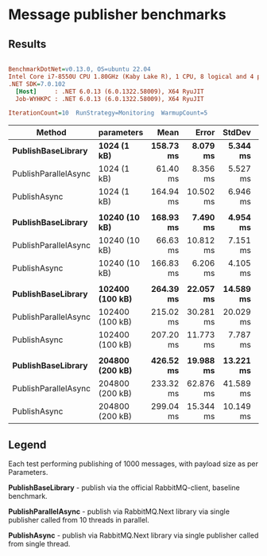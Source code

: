 # Message publisher benchmarks

## Results

``` ini

BenchmarkDotNet=v0.13.0, OS=ubuntu 22.04
Intel Core i7-8550U CPU 1.80GHz (Kaby Lake R), 1 CPU, 8 logical and 4 physical cores
.NET SDK=7.0.102
  [Host]     : .NET 6.0.13 (6.0.1322.58009), X64 RyuJIT
  Job-WYHKPC : .NET 6.0.13 (6.0.1322.58009), X64 RyuJIT

IterationCount=10  RunStrategy=Monitoring  WarmupCount=5  

```
|               Method |      parameters |      Mean |     Error |    StdDev | Ratio | RatioSD |      Gen 0 |      Gen 1 |      Gen 2 |  Allocated |
|--------------------- |---------------- |----------:|----------:|----------:|------:|--------:|-----------:|-----------:|-----------:|-----------:|
|   **PublishBaseLibrary** |     **1024 (1 kB)** | **158.73 ms** |  **8.079 ms** |  **5.344 ms** |  **1.00** |    **0.00** |          **-** |          **-** |          **-** |   **1,497 KB** |
| PublishParallelAsync |     1024 (1 kB) |  61.40 ms |  8.356 ms |  5.527 ms |  0.39 |    0.03 |          - |          - |          - |     437 KB |
|         PublishAsync |     1024 (1 kB) | 164.94 ms | 10.502 ms |  6.946 ms |  1.04 |    0.05 |          - |          - |          - |     581 KB |
|                      |                 |           |           |           |       |         |            |            |            |            |
|   **PublishBaseLibrary** |   **10240 (10 kB)** | **168.93 ms** |  **7.490 ms** |  **4.954 ms** |  **1.00** |    **0.00** |  **2000.0000** |          **-** |          **-** |  **10,497 KB** |
| PublishParallelAsync |   10240 (10 kB) |  66.63 ms | 10.812 ms |  7.151 ms |  0.40 |    0.05 |          - |          - |          - |     437 KB |
|         PublishAsync |   10240 (10 kB) | 166.83 ms |  6.206 ms |  4.105 ms |  0.99 |    0.05 |          - |          - |          - |     581 KB |
|                      |                 |           |           |           |       |         |            |            |            |            |
|   **PublishBaseLibrary** | **102400 (100 kB)** | **264.39 ms** | **22.057 ms** | **14.589 ms** |  **1.00** |    **0.00** | **29000.0000** | **29000.0000** | **29000.0000** | **100,768 KB** |
| PublishParallelAsync | 102400 (100 kB) | 215.02 ms | 30.281 ms | 20.029 ms |  0.82 |    0.10 |          - |          - |          - |     472 KB |
|         PublishAsync | 102400 (100 kB) | 207.20 ms | 11.773 ms |  7.787 ms |  0.79 |    0.05 |          - |          - |          - |     631 KB |
|                      |                 |           |           |           |       |         |            |            |            |            |
|   **PublishBaseLibrary** | **204800 (200 kB)** | **426.52 ms** | **19.988 ms** | **13.221 ms** |  **1.00** |    **0.00** | **56000.0000** | **56000.0000** | **56000.0000** | **201,276 KB** |
| PublishParallelAsync | 204800 (200 kB) | 233.32 ms | 62.876 ms | 41.589 ms |  0.55 |    0.10 |          - |          - |          - |     634 KB |
|         PublishAsync | 204800 (200 kB) | 299.04 ms | 15.344 ms | 10.149 ms |  0.70 |    0.03 |          - |          - |          - |     771 KB |

## Legend

Each test performing publishing of 1000 messages, with payload size as per Parameters.

**PublishBaseLibrary** - publish via the official RabbitMQ-client, baseline benchmark.

**PublishParallelAsync** - publish via RabbitMQ.Next library via single publisher called from 10 threads in parallel.

**PublishAsync** - publish via RabbitMQ.Next library via single publisher called from single thread.